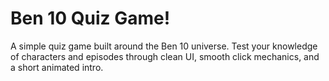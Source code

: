 # Ben 10 Quiz Game!
A simple quiz game built around the Ben 10 universe. Test your knowledge of characters and episodes through clean UI, smooth click mechanics, and a short animated intro.
